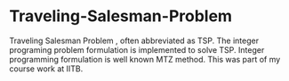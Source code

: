 # Traveling-Salesman-Problem
Traveling Salesman Problem , often abbreviated as TSP. The integer programing problem formulation is implemented to solve TSP. Integer programming formulation is well known MTZ method. This was part of my course work at IITB.
